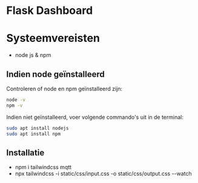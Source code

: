 # Flask Dashboard

# Systeemvereisten

- node js & npm

## Indien node geïnstalleerd

Controleren of node en npm geïnstalleerd zijn:

```bash
node -v
npm -v
```

Indien niet geïnstalleerd, voer volgende commando's uit in de terminal:

```bash
sudo apt install nodejs
sudo apt install npm
```

## Installatie

- npm i tailwindcss mqtt
- npx tailwindcss -i static/css/input.css -o static/css/output.css --watch